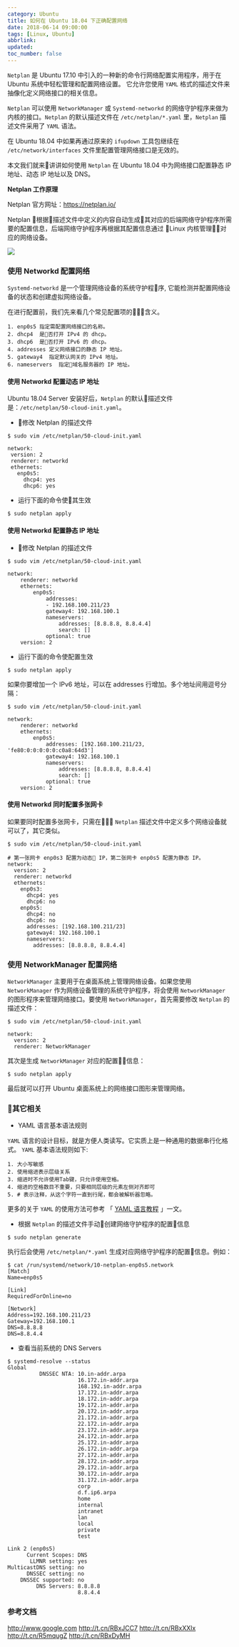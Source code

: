 ```yaml
---
category: Ubuntu
title: 如何在 Ubuntu 18.04 下正确配置网络
date: 2018-06-14 09:00:00
tags: [Linux, Ubuntu]
abbrlink:
updated:
toc_number: false
---
```


`Netplan` 是 Ubuntu 17.10 中引入的一种新的命令行网络配置实用程序，用于在 Ubuntu 系统中轻松管理和配置网络设置。 它允许您使用 `YAML` 格式的描述文件来抽像化定义网络接口的相关信息。 

`Netplan` 可以使用 `NetworkManager` 或 `Systemd-networkd` 的网络守护程序来做为内核的接口。`Netplan` 的默认描述文件在 `/etc/netplan/*.yaml` 里，`Netplan` 描述文件采用了 `YAML` 语法。

在 Ubuntu 18.04 中如果再通过原来的 `ifupdown` 工具包继续在 `/etc/network/interfaces` 文件里配置管理网络接口是无效的。

本文我们就来讲讲如何使用 `Netplan` 在 Ubuntu 18.04 中为网络接口配置静态 IP 地址、动态 IP 地址以及 DNS。

<!-- more -->

**Netplan 工作原理**

Netplan 官方网址：https://netplan.io/

Netplan 根据描述文件中定义的内容自动生成其对应的后端网络守护程序所需要的配置信息，后端网络守护程序再根据其配置信息通过 Linux 内核管理对应的网络设备。

![](https://www.hi-linux.com/img/linux/netplan.png)


### 使用 Networkd 配置网络

`Systemd-networkd` 是一个管理网络设备的系统守护程序, 它能检测并配置网络设备的状态和创建虚拟网络设备。 

在进行配置前，我们先来看几个常见配置项的含义。

```
1. enp0s5 指定需配置网络接口的名称。
2. dhcp4  是否打开 IPv4 的 dhcp。
3. dhcp6  是否打开 IPv6 的 dhcp。
4. addresses 定义网络接口的静态 IP 地址。
5. gateway4  指定默认网关的 IPv4 地址。
6. nameservers  指定域名服务器的 IP 地址。
```

#### 使用 Networkd 配置动态 IP 地址

Ubuntu 18.04 Server 安装好后，`Netplan` 的默认描述文件是：`/etc/netplan/50-cloud-init.yaml`。

- 修改 Netplan 的描述文件

```
$ sudo vim /etc/netplan/50-cloud-init.yaml

network:
 version: 2
 renderer: networkd
 ethernets:
   enp0s5:
     dhcp4: yes
     dhcp6: yes
```

- 运行下面的命令使其生效

```
$ sudo netplan apply
```

#### 使用 Networkd 配置静态 IP 地址

- 修改 Netplan 的描述文件

```
$ sudo vim /etc/netplan/50-cloud-init.yaml

network:
    renderer: networkd
    ethernets:
        enp0s5:
            addresses:
            - 192.168.100.211/23
            gateway4: 192.168.100.1
            nameservers:
                addresses: [8.8.8.8, 8.8.4.4]
                search: []
            optional: true
    version: 2
```

- 运行下面的命令使配置生效

```
$ sudo netplan apply
```

如果你要增加一个 IPv6 地址，可以在 addresses 行增加。多个地址间用逗号分隔：

```
$ sudo vim /etc/netplan/50-cloud-init.yaml

network:
    renderer: networkd
    ethernets:
        enp0s5:
            addresses: [192.168.100.211/23, 'fe80:0:0:0:0:0:c0a8:64d3']
            gateway4: 192.168.100.1
            nameservers:
                addresses: [8.8.8.8, 8.8.4.4]
                search: []
            optional: true
    version: 2
```

#### 使用 Networkd 同时配置多张网卡

如果要同时配置多张网卡，只需在 `Netplan` 描述文件中定义多个网络设备就可以了，其它类似。

```
$ sudo vim /etc/netplan/50-cloud-init.yaml

# 第一张网卡 enp0s3 配置为动态 IP，第二张网卡 enp0s5 配置为静态 IP。 
network:
  version: 2
  renderer: networkd
  ethernets:
    enp0s3:
      dhcp4: yes
      dhcp6: no
    enp0s5:
      dhcp4: no
      dhcp6: no
      addresses: [192.168.100.211/23]
      gateway4: 192.168.100.1
      nameservers:
        addresses: [8.8.8.8, 8.8.4.4]
```

### 使用 NetworkManager 配置网络

`NetworkManager` 主要用于在桌面系统上管理网络设备。如果您使用 `NetworkManager` 作为网络设备管理的系统守护程序，将会使用 `NetworkManager` 的图形程序来管理网络接口。要使用 `NetworkManager`，首先需要修改 `Netplan` 的描述文件：

```
$ sudo vim /etc/netplan/50-cloud-init.yaml

network:
  version: 2
  renderer: NetworkManager
```

其次是生成 `NetworkManager` 对应的配置信息：

```
$ sudo netplan apply
```

最后就可以打开 Ubuntu 桌面系统上的网络接口图形来管理网络。

### 其它相关

- YAML 语言基本语法规则

`YAML` 语言的设计目标，就是方便人类读写。它实质上是一种通用的数据串行化格式。 `YAML` 基本语法规则如下:

```
1. 大小写敏感
2. 使用缩进表示层级关系
3. 缩进时不允许使用Tab键，只允许使用空格。
4. 缩进的空格数目不重要，只要相同层级的元素左侧对齐即可
5. # 表示注释，从这个字符一直到行尾，都会被解析器忽略。
```

更多的关于 `YAML` 的使用方法可参考 「 [YAML 语言教程](https://mp.weixin.qq.com/s?__biz=MzI3MTI2NzkxMA==&mid=2247484080&idx=1&sn=3c5ca66a2dc63c285ca6d2db39f7e553&mpshare=1&scene=23&srcid=0613Bf6KoICw4XVpI9CZzkGE%23rd) 」一文。

- 根据 `Netplan` 的描述文件手动创建网络守护程序的配置信息

```
$ sudo netplan generate 
```
执行后会使用 `/etc/netplan/*.yaml` 生成对应网络守护程序的配置信息。例如：

```
$ cat /run/systemd/network/10-netplan-enp0s5.network
[Match]
Name=enp0s5

[Link]
RequiredForOnline=no

[Network]
Address=192.168.100.211/23
Gateway=192.168.100.1
DNS=8.8.8.8
DNS=8.8.4.4
```

- 查看当前系统的 DNS Servers

```
$ systemd-resolve --status
Global
          DNSSEC NTA: 10.in-addr.arpa
                      16.172.in-addr.arpa
                      168.192.in-addr.arpa
                      17.172.in-addr.arpa
                      18.172.in-addr.arpa
                      19.172.in-addr.arpa
                      20.172.in-addr.arpa
                      21.172.in-addr.arpa
                      22.172.in-addr.arpa
                      23.172.in-addr.arpa
                      24.172.in-addr.arpa
                      25.172.in-addr.arpa
                      26.172.in-addr.arpa
                      27.172.in-addr.arpa
                      28.172.in-addr.arpa
                      29.172.in-addr.arpa
                      30.172.in-addr.arpa
                      31.172.in-addr.arpa
                      corp
                      d.f.ip6.arpa
                      home
                      internal
                      intranet
                      lan
                      local
                      private
                      test

Link 2 (enp0s5)
      Current Scopes: DNS
       LLMNR setting: yes
MulticastDNS setting: no
      DNSSEC setting: no
    DNSSEC supported: no
         DNS Servers: 8.8.8.8
                      8.8.4.4
```

### 参考文档

http://www.google.com
http://t.cn/RBxJCC7
http://t.cn/RBxXXlx
http://t.cn/R5mqugZ
http://t.cn/RBxDyMH